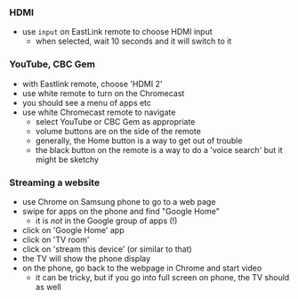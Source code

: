 
### HDMI

* use `input` on EastLink remote to choose HDMI input
    - when selected, wait 10 seconds and it will switch to it

### YouTube, CBC Gem

* with Eastlink remote, choose 'HDMI 2'
* use white remote to turn on the Chromecast
* you should see a menu of apps etc
* use white Chromecast remote to navigate
    - select YouTube or CBC Gem as appropriate
    - volume buttons are on the side of the remote
    - generally, the Home button is a way to get out of trouble
    - the black button on the remote is a way to do a 'voice search' but it might be sketchy 

### Streaming a website

* use Chrome on Samsung phone to go to a web page
* swipe for apps on the phone and find "Google Home"
    - it is _not_ in the Google group of apps (!)
* click on 'Google Home' app
* click on 'TV room'
* click on 'stream this device' (or similar to that)
* the TV will show the phone display
* on the phone, go back to the webpage in Chrome and start video
    - it can be tricky, but if you go into full screen on phone, the TV should as well 

